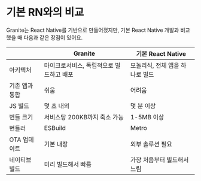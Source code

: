 # 기본 RN와의 비교

Granite는 React Native를 기반으로 만들어졌지만, 기본 React Native 개발과 비교했을 때 다음과 같은 장점이 있어요.

|                | Granite                                  | 기본 React Native               |
| -------------- | ---------------------------------------- | ------------------------------- |
| 아키텍처       | 마이크로서비스, 독립적으로 빌드하고 배포 | 모놀리식, 전체 앱을 하나로 빌드 |
| 기존 앱과 통합 | 쉬움                                     | 어려움                          |
| JS 빌드        | 몇 초 내외                               | 몇 분 이상                      |
| 번들 크기      | 서비스당 200KB까지 축소 가능             | 1-5MB 이상                      |
| 번들러         | ESBuild                                  | Metro                           |
| OTA 업데이트   | 기본 내장                                | 외부 솔루션 필요                |
| 네이티브 빌드  | 미리 빌드해서 빠름                       | 가장 처음부터 빌드해서 느림     |
